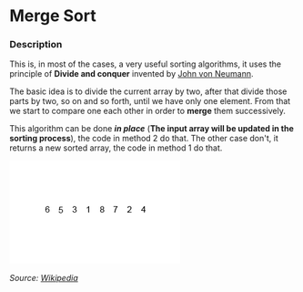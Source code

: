 # Merge Sort

### Description
This is, in most of the cases, a very useful sorting algorithms, it uses the principle of **Divide and conquer** invented by [John von Neumann](https://en.wikipedia.org/wiki/John_von_Neumann).

The basic idea is to divide the current array by two, after that divide those parts by two, so on and so forth, until we have only one element.
From that we start to compare one each other in order to **merge** them successively.

This algorithm can be done ***in place*** (**The input array will be updated in the sorting process**), the code in method 2 do that.
The other case don't, it returns a new sorted array, the code in method 1 do that.

![Merge Sort Simulation](merge-example.gif)

_Source: [Wikipedia](https://en.wikipedia.org/wiki/Merge_sort)_
